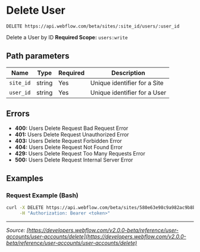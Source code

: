 # Delete User

```
DELETE https://api.webflow.com/beta/sites/:site_id/users/:user_id
```

Delete a User by ID
**Required Scope:** `users:write`


## Path parameters

| Name | Type | Required | Description |
|---|---|---|---|
| `site_id` | string | Yes | Unique identifier for a Site |
| `user_id` | string | Yes | Unique identifier for a User |




## Errors

* **400:** Users Delete Request Bad Request Error
* **401:** Users Delete Request Unauthorized Error
* **403:** Users Delete Request Forbidden Error
* **404:** Users Delete Request Not Found Error
* **429:** Users Delete Request Too Many Requests Error
* **500:** Users Delete Request Internal Server Error




## Examples

### Request Example (Bash)

```bash
curl -X DELETE https://api.webflow.com/beta/sites/580e63e98c9a982ac9b8b741/users/580e63e98c9a982ac9b8b741 \
     -H "Authorization: Bearer <token>"
```


---
*Source: [https://developers.webflow.com/v2.0.0-beta/reference/user-accounts/user-accounts/delete](https://developers.webflow.com/v2.0.0-beta/reference/user-accounts/user-accounts/delete)*